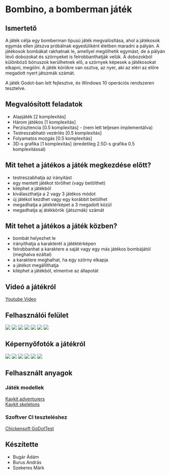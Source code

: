 # Bombino, a bomberman játék



## Ismertető
A játék célja egy bomberman típusú játék megvalósítása, ahol a játékosok egymás ellen játszva próbálnak egyedüliként életben maradni a pályán. A játékosok bombákat rakhatnak le, amellyel megölhetik egymást, de a pályán lévő dobozokat és szörnyeket is felrobbanthatják velük. A dobozokból különböző bónuszok kerülhetnek elő, a szörnyek képesek a játékosokat elkapni, megölni. A játék körökre van osztva, az nyer, aki az eléri az előre megadott nyert játszmák számát.

A játék Godot-ban lett fejlesztve, és Windows 10 operációs rendszeren tesztelve.

## Megvalósított feladatok

- Alapjáték [2 komplexitás]
- Három játékos [1 komplexitás]
- Perzisztencia [0.5 komplexitás] - (nem lett teljesen implementálva)
- Testreszabható vezérlés [0.5 komplexitás]
- Folyamatos mozgás [0.5 komplexitás]
- 3D-s grafika [1 komplexitás] (eredetileg 2.5D-s grafika 0.5 komplexitással)

## Mit tehet a játékos a játék megkezdése előtt?
- testreszabhatja az irányítást
- egy mentett játékot törölhet (vagy betölthet)
- kiléphet a játékból
- kiválaszthatja a 2 vagy 3 játékos módot
- új játékot kezdhet vagy egy korábbit betölhet
- megadhatja a játéktérképet a 3 megadott közül
- megadhatja aj átékkörök (játszmák) számát

## Mit tehet a játékos a játék közben?
- bombát helyezhet le
- irányíthatja a karakterét a játéktérképen
- felrobbanhat a karaktere a saját vagy egy más játékos bombájától (meghalva ezáltal)
- a karaktere meghalhat, ha egy szörny elkapja
- a játékot megállíthatja
- kiléphet a játékból, elmentve az állapotát

## Videó a játékról
[Youtube Video](https://youtu.be/5Lj4rnR6-MQ)

## Felhasználói felület
![](https://i.imgur.com/rCC52IX.png)
![](https://i.imgur.com/CsVtvVA.png)
![](https://i.imgur.com/Qfo01gW.png)
![](https://i.imgur.com/FVCBeSG.png)
![](https://i.imgur.com/g8JbHzX.png)
![](https://i.imgur.com/FD8smsR.png)
![](https://i.imgur.com/6XI7QAe.png)

## Képernyőfotók a játékról
![](https://i.imgur.com/oTh41sH.png)
![](https://i.imgur.com/lVyXFwQ.png)
![](https://i.imgur.com/ds9pbwT.png)
![](https://i.imgur.com/7eNay00.png)
![](https://i.imgur.com/eW8AB3f.png)
![](https://i.imgur.com/Fm5HOkC.png)

## Felhasznált anyagok

### Játék modellek
[Kaykit adventurers](https://kaylousberg.itch.io/kaykit-adventurers)\
[Kaykit skeletons](https://kaylousberg.itch.io/kaykit-skeleton-pack)

### Szoftver CI teszteléshez
[Chickensoft GoDotTest](https://github.com/chickensoft-games/GoDotTest)

## Készítette
* Bugár Ádám
* Burus András
* Szekeres Márk
